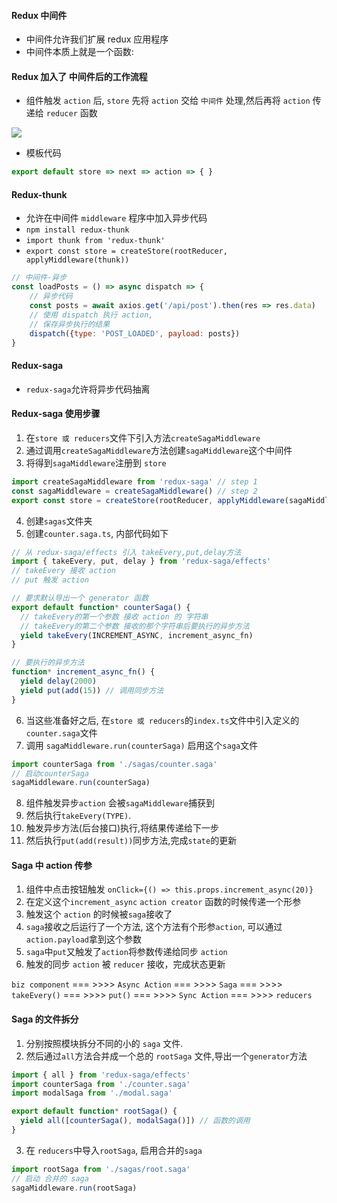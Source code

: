#### Redux 中间件
- 中间件允许我们扩展 redux 应用程序
- 中间件本质上就是一个函数:


#### Redux 加入了 中间件后的工作流程
-  组件触发 `action` 后, `store` 先将 `action` 交给 `中间件` 处理,然后再将 `action` 传递给 `reducer` 函数
  
<img src="./demos/redux-middleware-flow.png">

- 模板代码
```js
export default store => next => action => { }
```


#### Redux-thunk
- 允许在中间件 `middleware` 程序中加入异步代码
- `npm install redux-thunk`
- `import thunk from 'redux-thunk'`
- `export const store = createStore(rootReducer, applyMiddleware(thunk))`
```js
// 中间件-异步
const loadPosts = () => async dispatch => {
    // 异步代码
    const posts = await axios.get('/api/post').then(res => res.data)
    // 使用 dispatch 执行 action, 
    // 保存异步执行的结果
    dispatch({type: 'POST_LOADED', payload: posts})
}
```

#### Redux-saga
- `redux-saga`允许将异步代码抽离

#### Redux-saga 使用步骤
1. 在`store 或 reducers`文件下引入方法`createSagaMiddleware`
2. 通过调用`createSagaMiddleware`方法创建`sagaMiddleware`这个中间件
3. 将得到`sagaMiddleware`注册到 `store`
```js
import createSagaMiddleware from 'redux-saga' // step 1
const sagaMiddleware = createSagaMiddleware() // step 2
export const store = createStore(rootReducer, applyMiddleware(sagaMiddleware)) // step 3
```
4. 创建`sagas`文件夹
5. 创建`counter.saga.ts`, 内部代码如下
```js
// 从 redux-saga/effects 引入 takeEvery,put,delay方法
import { takeEvery, put, delay } from 'redux-saga/effects'
// takeEvery 接收 action
// put 触发 action

// 要求默认导出一个 generator 函数
export default function* counterSaga() {
  // takeEvery的第一个参数 接收 action 的 字符串
  // takeEvery的第二个参数 接收的那个字符串后要执行的异步方法
  yield takeEvery(INCREMENT_ASYNC, increment_async_fn)
}

// 要执行的异步方法
function* increment_async_fn() {
  yield delay(2000)
  yield put(add(15)) // 调用同步方法
}
```
6. 当这些准备好之后, 在`store 或 reducers`的`index.ts`文件中引入定义的`counter.saga`文件
7. 调用 `sagaMiddleware.run(counterSaga)` 启用这个`saga`文件
```js
import counterSaga from './sagas/counter.saga'
// 启动counterSaga
sagaMiddleware.run(counterSaga)
```
8. 组件触发异步`action` 会被`sagaMiddleware`捕获到
9. 然后执行`takeEvery(TYPE)`.
10. 触发异步方法(后台接口)执行,将结果传递给下一步
11. 然后执行`put(add(result))`同步方法,完成`state`的更新

#### Saga 中 action 传参
1. 组件中点击按钮触发 `onClick={() => this.props.increment_async(20)}`
2. 在定义这个`increment_async` `action creator` 函数的时候传递一个形参
3. 触发这个 `action` 的时候被`saga`接收了
4. `saga`接收之后运行了一个方法, 这个方法有个形参`action`, 可以通过`action.payload`拿到这个参数
5. `saga`中`put`又触发了`action`将参数传递给同步 `action`
6. 触发的同步 `action` 被 `reducer` 接收，完成状态更新

`biz component` === >>>> `Async Action` === >>>> `Saga` === >>>> `takeEvery()` === >>>> `put()` === >>>> `Sync Action` === >>>> `reducers`

#### Saga 的文件拆分
1. 分别按照模块拆分不同的小的 `saga` 文件.
2. 然后通过`all`方法合并成一个总的 `rootSaga` 文件,导出一个`generator`方法
```js
import { all } from 'redux-saga/effects'
import counterSaga from './counter.saga'
import modalSaga from './modal.saga'

export default function* rootSaga() {
  yield all([counterSaga(), modalSaga()]) // 函数的调用
}
```
3. 在 `reducers`中导入`rootSaga`, 启用合并的`saga`
```js
import rootSaga from './sagas/root.saga'
// 启动 合并的 saga
sagaMiddleware.run(rootSaga)
```